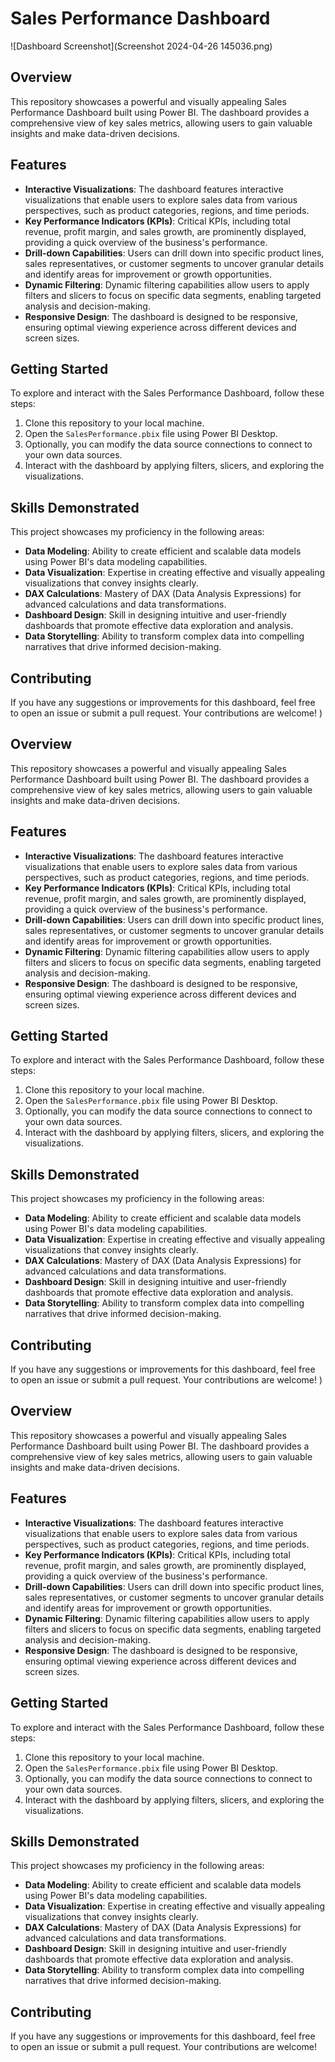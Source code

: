 # Sales Performance Dashboard



![Dashboard Screenshot](Screenshot 2024-04-26 145036.png)

## Overview

This repository showcases a powerful and visually appealing Sales Performance Dashboard built using Power BI. The dashboard provides a comprehensive view of key sales metrics, allowing users to gain valuable insights and make data-driven decisions.

## Features

- **Interactive Visualizations**: The dashboard features interactive visualizations that enable users to explore sales data from various perspectives, such as product categories, regions, and time periods.
- **Key Performance Indicators (KPIs)**: Critical KPIs, including total revenue, profit margin, and sales growth, are prominently displayed, providing a quick overview of the business's performance.
- **Drill-down Capabilities**: Users can drill down into specific product lines, sales representatives, or customer segments to uncover granular details and identify areas for improvement or growth opportunities.
- **Dynamic Filtering**: Dynamic filtering capabilities allow users to apply filters and slicers to focus on specific data segments, enabling targeted analysis and decision-making.
- **Responsive Design**: The dashboard is designed to be responsive, ensuring optimal viewing experience across different devices and screen sizes.

## Getting Started

To explore and interact with the Sales Performance Dashboard, follow these steps:

1. Clone this repository to your local machine.
2. Open the `SalesPerformance.pbix` file using Power BI Desktop.
3. Optionally, you can modify the data source connections to connect to your own data sources.
4. Interact with the dashboard by applying filters, slicers, and exploring the visualizations.

## Skills Demonstrated

This project showcases my proficiency in the following areas:

- **Data Modeling**: Ability to create efficient and scalable data models using Power BI's data modeling capabilities.
- **Data Visualization**: Expertise in creating effective and visually appealing visualizations that convey insights clearly.
- **DAX Calculations**: Mastery of DAX (Data Analysis Expressions) for advanced calculations and data transformations.
- **Dashboard Design**: Skill in designing intuitive and user-friendly dashboards that promote effective data exploration and analysis.
- **Data Storytelling**: Ability to transform complex data into compelling narratives that drive informed decision-making.

## Contributing

If you have any suggestions or improvements for this dashboard, feel free to open an issue or submit a pull request. Your contributions are welcome!
)

## Overview

This repository showcases a powerful and visually appealing Sales Performance Dashboard built using Power BI. The dashboard provides a comprehensive view of key sales metrics, allowing users to gain valuable insights and make data-driven decisions.

## Features

- **Interactive Visualizations**: The dashboard features interactive visualizations that enable users to explore sales data from various perspectives, such as product categories, regions, and time periods.
- **Key Performance Indicators (KPIs)**: Critical KPIs, including total revenue, profit margin, and sales growth, are prominently displayed, providing a quick overview of the business's performance.
- **Drill-down Capabilities**: Users can drill down into specific product lines, sales representatives, or customer segments to uncover granular details and identify areas for improvement or growth opportunities.
- **Dynamic Filtering**: Dynamic filtering capabilities allow users to apply filters and slicers to focus on specific data segments, enabling targeted analysis and decision-making.
- **Responsive Design**: The dashboard is designed to be responsive, ensuring optimal viewing experience across different devices and screen sizes.

## Getting Started

To explore and interact with the Sales Performance Dashboard, follow these steps:

1. Clone this repository to your local machine.
2. Open the `SalesPerformance.pbix` file using Power BI Desktop.
3. Optionally, you can modify the data source connections to connect to your own data sources.
4. Interact with the dashboard by applying filters, slicers, and exploring the visualizations.

## Skills Demonstrated

This project showcases my proficiency in the following areas:

- **Data Modeling**: Ability to create efficient and scalable data models using Power BI's data modeling capabilities.
- **Data Visualization**: Expertise in creating effective and visually appealing visualizations that convey insights clearly.
- **DAX Calculations**: Mastery of DAX (Data Analysis Expressions) for advanced calculations and data transformations.
- **Dashboard Design**: Skill in designing intuitive and user-friendly dashboards that promote effective data exploration and analysis.
- **Data Storytelling**: Ability to transform complex data into compelling narratives that drive informed decision-making.

## Contributing

If you have any suggestions or improvements for this dashboard, feel free to open an issue or submit a pull request. Your contributions are welcome!
)

## Overview

This repository showcases a powerful and visually appealing Sales Performance Dashboard built using Power BI. The dashboard provides a comprehensive view of key sales metrics, allowing users to gain valuable insights and make data-driven decisions.

## Features

- **Interactive Visualizations**: The dashboard features interactive visualizations that enable users to explore sales data from various perspectives, such as product categories, regions, and time periods.
- **Key Performance Indicators (KPIs)**: Critical KPIs, including total revenue, profit margin, and sales growth, are prominently displayed, providing a quick overview of the business's performance.
- **Drill-down Capabilities**: Users can drill down into specific product lines, sales representatives, or customer segments to uncover granular details and identify areas for improvement or growth opportunities.
- **Dynamic Filtering**: Dynamic filtering capabilities allow users to apply filters and slicers to focus on specific data segments, enabling targeted analysis and decision-making.
- **Responsive Design**: The dashboard is designed to be responsive, ensuring optimal viewing experience across different devices and screen sizes.

## Getting Started

To explore and interact with the Sales Performance Dashboard, follow these steps:

1. Clone this repository to your local machine.
2. Open the `SalesPerformance.pbix` file using Power BI Desktop.
3. Optionally, you can modify the data source connections to connect to your own data sources.
4. Interact with the dashboard by applying filters, slicers, and exploring the visualizations.

## Skills Demonstrated

This project showcases my proficiency in the following areas:

- **Data Modeling**: Ability to create efficient and scalable data models using Power BI's data modeling capabilities.
- **Data Visualization**: Expertise in creating effective and visually appealing visualizations that convey insights clearly.
- **DAX Calculations**: Mastery of DAX (Data Analysis Expressions) for advanced calculations and data transformations.
- **Dashboard Design**: Skill in designing intuitive and user-friendly dashboards that promote effective data exploration and analysis.
- **Data Storytelling**: Ability to transform complex data into compelling narratives that drive informed decision-making.

## Contributing

If you have any suggestions or improvements for this dashboard, feel free to open an issue or submit a pull request. Your contributions are welcome!
